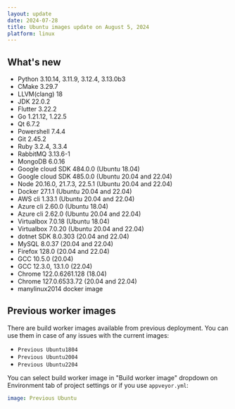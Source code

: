 ```yaml
---
layout: update
date: 2024-07-28
title: Ubuntu images update on August 5, 2024
platform: linux
---
```


## What's new

* Python 3.10.14, 3.11.9, 3.12.4, 3.13.0b3
* CMake 3.29.7
* LLVM(clang) 18
* JDK 22.0.2
* Flutter 3.22.2
* Go 1.21.12, 1.22.5
* Qt 6.7.2
* Powershell 7.4.4
* Git 2.45.2
* Ruby 3.2.4, 3.3.4
* RabbitMQ 3.13.6-1
* MongoDB 6.0.16
* Google cloud SDK 484.0.0 (Ubuntu 18.04)
* Google cloud SDK 485.0.0 (Ubuntu 20.04 and 22.04)
* Node 20.16.0, 21.7.3, 22.5.1 (Ubuntu 20.04 and 22.04)
* Docker 27.1.1 (Ubuntu 20.04 and 22.04)
* AWS cli 1.33.1 (Ubuntu 20.04 and 22.04)
* Azure cli 2.60.0 (Ubuntu 18.04)
* Azure cli 2.62.0 (Ubuntu 20.04 and 22.04)
* Virtualbox 7.0.18 (Ubuntu 18.04)
* Virtualbox 7.0.20 (Ubuntu 20.04 and 22.04)
* dotnet SDK 8.0.303 (20.04 and 22.04)
* MySQL 8.0.37 (20.04 and 22.04)
* Firefox 128.0 (20.04 and 22.04)
* GCC 10.5.0 (20.04)
* GCC 12.3.0, 13.1.0 (22.04)
* Chrome 122.0.6261.128 (18.04)
* Chrome 127.0.6533.72 (20.04 and 22.04)
* manylinux2014 docker image

## Previous worker images

There are build worker images available from previous deployment. You can use them in case of any issues with the current images:

* `Previous Ubuntu1804`
* `Previous Ubuntu2004`
* `Previous Ubuntu2204`

You can select build worker image in "Build worker image" dropdown on Environment tab of project settings or if you use `appveyor.yml`:

```yaml
image: Previous Ubuntu
```